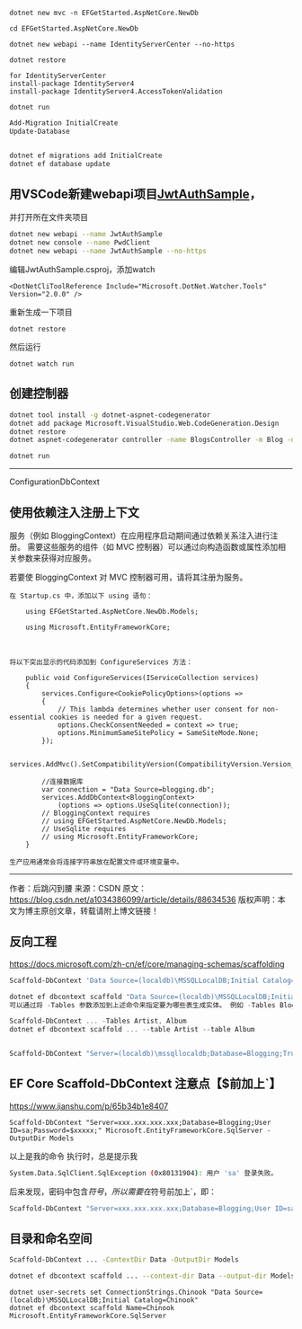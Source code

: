 

```
dotnet new mvc -n EFGetStarted.AspNetCore.NewDb

cd EFGetStarted.AspNetCore.NewDb
```



```
dotnet new webapi --name IdentityServerCenter --no-https

dotnet restore 

for IdentityServerCenter
install-package IdentityServer4
install-package IdentityServer4.AccessTokenValidation

dotnet run 
```



```powershell
Add-Migration InitialCreate
Update-Database


dotnet ef migrations add InitialCreate
dotnet ef database update


```



##	用VSCode新建webapi项目[JwtAuthSample](https://www.cnblogs.com/wyt007/p/8183085.html)，

并打开所在文件夹项目

```bash
dotnet new webapi --name JwtAuthSample
dotnet new console --name PwdClient
dotnet new webapi --name JwtAuthSample --no-https
```

编辑JwtAuthSample.csproj，添加watch

```
<DotNetCliToolReference Include="Microsoft.DotNet.Watcher.Tools" Version="2.0.0" />
```

重新生成一下项目

```
dotnet restore
```

然后运行

```
dotnet watch run
```





## 创建控制器

```bash
dotnet tool install -g dotnet-aspnet-codegenerator
dotnet add package Microsoft.VisualStudio.Web.CodeGeneration.Design
dotnet restore
dotnet aspnet-codegenerator controller -name BlogsController -m Blog -dc BloggingContext --relativeFolderPath Controllers --useDefaultLayout --referenceScriptLibraries

dotnet run
```

---





ConfigurationDbContext

##	使用依赖注入注册上下文

服务（例如 BloggingContext）在应用程序启动期间通过依赖关系注入进行注册。 需要这些服务的组件（如 MVC 控制器）可以通过向构造函数或属性添加相关参数来获得对应服务。

若要使 BloggingContext 对 MVC 控制器可用，请将其注册为服务。

    在 Startup.cs 中，添加以下 using 语句：
    
        using EFGetStarted.AspNetCore.NewDb.Models;
         
        using Microsoft.EntityFrameworkCore;


​     

    将以下突出显示的代码添加到 ConfigureServices 方法：
    
        public void ConfigureServices(IServiceCollection services)
        {
            services.Configure<CookiePolicyOptions>(options =>
            {
                // This lambda determines whether user consent for non-essential cookies is needed for a given request.
                options.CheckConsentNeeded = context => true;
                options.MinimumSameSitePolicy = SameSiteMode.None;
            });
         
            services.AddMvc().SetCompatibilityVersion(CompatibilityVersion.Version_2_1);
            
            //连接数据库
            var connection = "Data Source=blogging.db";
            services.AddDbContext<BloggingContext>
                (options => options.UseSqlite(connection));
            // BloggingContext requires
            // using EFGetStarted.AspNetCore.NewDb.Models;
            // UseSqlite requires
            // using Microsoft.EntityFrameworkCore;
        }
    
    生产应用通常会将连接字符串放在配置文件或环境变量中。 
---------------------
作者：后跳闪到腰 
来源：CSDN 
原文：https://blog.csdn.net/a1034386099/article/details/88634536 
版权声明：本文为博主原创文章，转载请附上博文链接！



##	 反向工程



https://docs.microsoft.com/zh-cn/ef/core/managing-schemas/scaffolding

 

````powershell
Scaffold-DbContext 'Data Source=(localdb)\MSSQLLocalDB;Initial Catalog=Chinook' Microsoft.EntityFrameworkCore.SqlServer

dotnet ef dbcontext scaffold "Data Source=(localdb)\MSSQLLocalDB;Initial Catalog=Chinook" Microsoft.EntityFrameworkCore.SqlServer
可以通过将 -Tables 参数添加到上述命令来指定要为哪些表生成实体。 例如 -Tables Blog,Post。

Scaffold-DbContext ... -Tables Artist, Album
dotnet ef dbcontext scaffold ... --table Artist --table Album


Scaffold-DbContext "Server=(localdb)\mssqllocaldb;Database=Blogging;Trusted_Connection=True;" Microsoft.EntityFrameworkCore.SqlServer -OutputDir Models

````

##	 EF Core Scaffold-DbContext 注意点【$前加上`】

https://www.jianshu.com/p/65b34b1e8407

```
Scaffold-DbContext "Server=xxx.xxx.xxx.xxx;Database=Blogging;User ID=sa;Password=$xxxxx;" Microsoft.EntityFrameworkCore.SqlServer -OutputDir Models
```

以上是我的命令
 执行时，总是提示我

```bash
System.Data.SqlClient.SqlException (0x80131904): 用户 'sa' 登录失败。
```

后来发现，密码中包含$符号，所以需要在$符号前加上`，即：

```bash
Scaffold-DbContext "Server=xxx.xxx.xxx.xxx;Database=Blogging;User ID=sa;Password=`$xxxxx;" Micros
```





## 目录和命名空间

```bash
Scaffold-DbContext ... -ContextDir Data -OutputDir Models

dotnet ef dbcontext scaffold ... --context-dir Data --output-dir Models
```





```
dotnet user-secrets set ConnectionStrings.Chinook "Data Source=(localdb)\MSSQLLocalDB;Initial Catalog=Chinook"
dotnet ef dbcontext scaffold Name=Chinook Microsoft.EntityFrameworkCore.SqlServer
```

